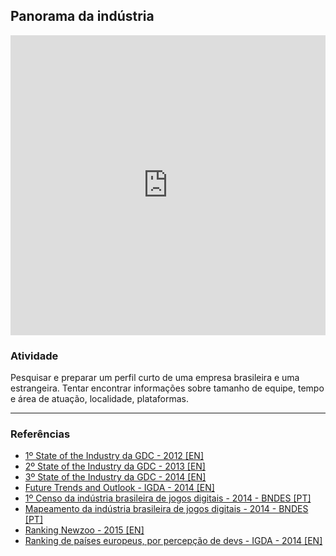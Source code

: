 ## Panorama da indústria

<iframe src="https://docs.google.com/presentation/d/1OCQCGfPHGTnmBYaRtOIBdk1LzV2dftB0RB2Y8CMtdOY/embed?start=false&loop=false&delayms=10000" frameborder="0" width="100%" height="480" allowfullscreen="true" mozallowfullscreen="true" webkitallowfullscreen="true"></iframe>

### Atividade

Pesquisar e preparar um perfil curto de uma empresa brasileira e uma estrangeira. Tentar encontrar informações sobre tamanho de equipe, tempo e área de atuação, localidade, plataformas.

---
### Referências

- [1º State of the Industry da GDC - 2012 [EN]](http://www.gamasutra.com/view/news/187292/GDC_State_of_the_Industry_research_exposes_rise_of_indies_smartphone_games.php)
- [2º State of the Industry da GDC - 2013 [EN]](http://www.gdconf.com/news/gdc_state_of_the_industry_ps4_.html)
- [3º State of the Industry da GDC - 2014 [EN]](http://www.prnewswire.com/news-releases/third-annual-gdc-state-of-the-industry-research-shows-number-of-developers-on-xbox-one-and-playstation-4-nearly-doubled-300021014.html)
- [Future Trends and Outlook - IGDA - 2014 [EN]](http://c.ymcdn.com/sites/www.igda.org/resource/collection/9215B88F-2AA3-4471-B44D-B5D58FF25DC7/IGDA_DSS_2014-Industry_Trend.pdf)
- [1º Censo da indústria brasileira de jogos digitais - 2014 - BNDES [PT]](http://www.abragames.org/files/downloads/829630556e3acdd35ff.pdf)
- [Mapeamento da indústria brasileira de jogos digitais - 2014 - BNDES [PT]](http://www.abragames.org/files/downloads/405760556e3a7908a81.pdf)
- [Ranking Newzoo - 2015 [EN]](http://www.newzoo.com/free/rankings/top-100-countries-by-game-revenues/)
- [Ranking de países europeus, por percepção de devs - IGDA - 2014 [EN]](http://www.gamasutra.com/view/news/196300/GDC_Europe_survey_reveals_ratings_woes_top_game_countries.php)
